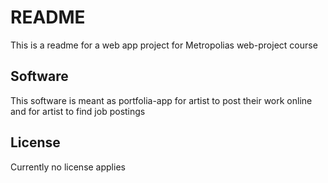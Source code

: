 # README

This is a readme for a web app project for Metropolias web-project course

## Software

This software is meant as portfolia-app for artist to post their work online and for artist to find job postings

## License

Currently no license applies

